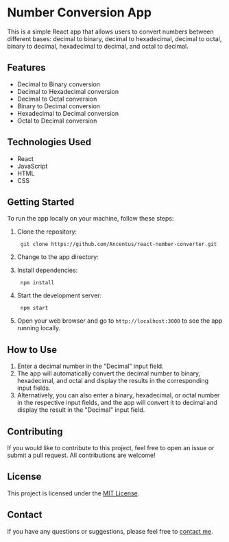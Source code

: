 # Number Conversion App

This is a simple React app that allows users to convert numbers between different bases: decimal to binary, decimal to hexadecimal, decimal to octal, binary to decimal, hexadecimal to decimal, and octal to decimal.

## Features

- Decimal to Binary conversion
- Decimal to Hexadecimal conversion
- Decimal to Octal conversion
- Binary to Decimal conversion
- Hexadecimal to Decimal conversion
- Octal to Decimal conversion

## Technologies Used

- React
- JavaScript
- HTML
- CSS

## Getting Started

To run the app locally on your machine, follow these steps:

1. Clone the repository:

        git clone https://github.com/Ancentus/react-number-converter.git


2. Change to the app directory:


3. Install dependencies:

        npm install


4. Start the development server:

        npm start


5. Open your web browser and go to `http://localhost:3000` to see the app running locally.

## How to Use

1. Enter a decimal number in the "Decimal" input field.
2. The app will automatically convert the decimal number to binary, hexadecimal, and octal and display the results in the corresponding input fields.
3. Alternatively, you can also enter a binary, hexadecimal, or octal number in the respective input fields, and the app will convert it to decimal and display the result in the "Decimal" input field.

## Contributing

If you would like to contribute to this project, feel free to open an issue or submit a pull request. All contributions are welcome!

## License

This project is licensed under the [MIT License](LICENSE).

## Contact

If you have any questions or suggestions, please feel free to [contact me](mailto:ancentusapps@gmail.com).
